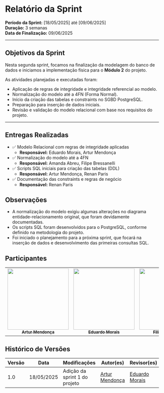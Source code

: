 # Relatório da Sprint 

**Período da Sprint:** [18/05/2025] até [09/06/2025]  
**Duração:** 3 semanas  
**Data de Finalização:** 09/06/2025  

---

## Objetivos da Sprint

Nesta segunda sprint, focamos na finalização da modelagem do banco de dados e iniciamos a implementação física para o **Módulo 2** do projeto.

As atividades planejadas e executadas foram:

- Aplicação de regras de integridade e integridade referencial ao modelo.
- Normalização do modelo até a 4FN (Forma Normal).
- Início da criação das tabelas e constraints no SGBD PostgreSQL.
- Preparação para inserção de dados iniciais.
- Revisão e validação do modelo relacional com base nos requisitos do projeto.

---

## Entregas Realizadas

- ✅ Modelo Relacional com regras de integridade aplicadas
  - **Responsável:** Eduardo Morais, Artur Mendonça
- ✅ Normalização do modelo até a 4FN
  - **Responsável:** Amanda Abreu, Filipe Bressanelli
- ✅ Scripts SQL iniciais para criação das tabelas (DDL)
  - **Responsável:** Artur Mendonça, Renan Paris
- ✅ Documentação das constraints e regras de negócio
  - **Responsável:** Renan Paris


## Observações

- A normalização do modelo exigiu algumas alterações no diagrama entidade-relacionamento original, que foram devidamente documentadas.
- Os scripts SQL foram desenvolvidos para o PostgreSQL, conforme definido na metodologia do projeto.
- Foi iniciado o planejamento para a próxima sprint, que focará na inserção de dados e desenvolvimento das primeiras consultas SQL.

## Participantes

<table>
    <tr>
    <td align="center"><a href="https://github.com/ArtyMend07"><img src="https://avatars.githubusercontent.com/u/121322804?v=4" width="200px;" alt=""/><br/><sub><b>Artur Mendonça</b></sub></a><br/>
    <td align="center"><a href="https://github.com/Edumorais08"><img src="https://avatars.githubusercontent.com/u/139409504?v=4" width="200px;" alt=""/><br /><sub><b>Eduardo Morais</b></sub></a><br />
    <td align="center"><a href="https://github.com/fbressa"><img src="https://avatars.githubusercontent.com/u/123025849?v=4" width="200px;" alt=""/><br /><sub><b>Filipe Bressanelli</b></sub></a><br />
    <td align="center"><a href="https://github.com/Amandaaaaabreu"><img src="https://avatars.githubusercontent.com/u/103958998?v=4" width="200px;" alt=""/><br /><sub><b>Amanda Abreu</b></sub></a><br />
    <td align="center"><a href="https://github.com/renanpariiz"><img src="https://avatars.githubusercontent.com/u/101299192?v=4" width="200px;" alt=""/><br /><sub><b>Renan Pariz</b></sub></a><br />
    </tr>
</table>

## Histórico de Versões

| Versão | Data       | Modificações                                      | Autor(es)     | Revisor(es) |
|--------|------------|---------------------------------------------------|---------------|-------------|
| 1.0    | 18/05/2025 | Adição da sprint 1 do projeto  | [Artur Mendonça](https://github.com/ArtyMend07) |  [Eduardo Morais](https://github.com/Edumorais08) | 